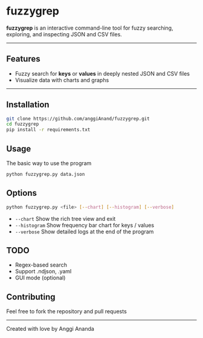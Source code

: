 # fuzzygrep

**fuzzygrep** is an interactive command-line tool for fuzzy searching, exploring, and inspecting JSON and CSV files.

---

## Features

- Fuzzy search for **keys** or **values** in deeply nested JSON and CSV files
- Visualize data with charts and graphs

---

## Installation

```bash
git clone https://github.com/anggiAnand/fuzzygrep.git
cd fuzzygrep
pip install -r requirements.txt
```

## Usage

The basic way to use the program

```bash
python fuzzygrep.py data.json
```

## Options

```bash
python fuzzygrep.py <file> [--chart] [--histogram] [--verbose]
```

- ```--chart```		Show the rich tree view and exit
- ```--histogram```		Show frequency bar chart for keys / values
- ```--verbose```		Show detailed logs at the end of the program

## TODO

- Regex-based search
- Support .ndjson, .yaml
- GUI mode (optional)

## Contributing

Feel free to fork the repository and pull requests

---

Created with love by Anggi Ananda
